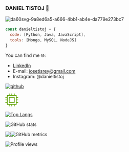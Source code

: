 ### DANIEL TISTOJ 👋
 
![da60svg-9a8ed6a5-a666-4bb1-ab4e-da779e273bc7](https://user-images.githubusercontent.com/42653664/189792160-c6155735-a851-4013-a05c-e336d2a2b594.gif)

```js
const danieltistoj = {
  code: [Python, Java, JavaScript],
  tools: [Mongo, MySQL, NodeJS]
}
```

You can find me 🌐:

- [LinkedIn](https://www.linkedin.com/in/daniel-tistoj-315661223/)
- E-mail: josetisrey@gmail.com
- Instagram: @danieltistoj


[<img src='https://cdn.jsdelivr.net/npm/simple-icons@3.0.1/icons/github.svg' alt='github' height='40'>](https://github.com/danieltistoj)  

<a href='https://docs.github.com/en/developers'><img src='https://raw.githubusercontent.com/acervenky/animated-github-badges/master/assets/devbadge.gif' width='40' height='40'></a> 

[![Top Langs](https://github-readme-stats.vercel.app/api/top-langs/?username=danieltistoj)](https://github.com/anuraghazra/github-readme-stats)

![GitHub stats](https://github-readme-stats.vercel.app/api?username=danieltistoj&show_icons=true&count_private=true)  

<img align="left" src="https://activity-graph.herokuapp.com/graph?username=danieltistoj&theme=dark"/>

![GitHub metrics](https://metrics.lecoq.io/danieltistoj)  

![Profile views](https://gpvc.arturio.dev/danieltistoj)  
